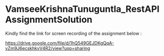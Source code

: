 # VamseeKrishnaTunuguntla_RestAPIAssignmentSolution

Kindly find the link for screen recording of the assignment below : 

https://drive.google.com/file/d/1hQ549GEJDKgQqA-vZm9J6ecskhkvV4R2/view?usp=sharing
